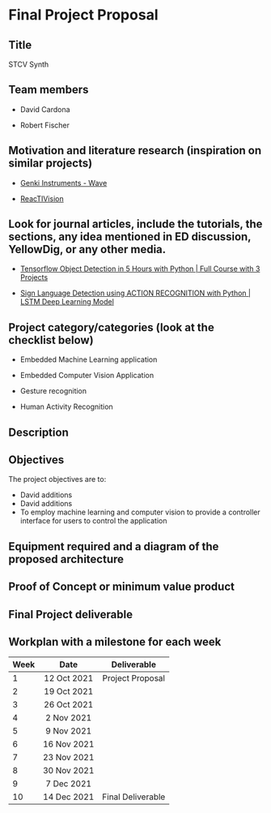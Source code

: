# Final Project Proposal

## Title

STCV Synth


## Team members

* David Cardona

* Robert Fischer


## Motivation and literature research (inspiration on similar projects)

* [Genki Instruments - Wave](https://genkiinstruments.com/products/wave)

* [ReacTIVision](http://reactivision.sourceforge.net)


## Look for journal articles, include the tutorials, the sections, any idea mentioned in ED discussion, YellowDig, or any other media.

* [Tensorflow Object Detection in 5 Hours with Python | Full Course with 3 Projects](https://www.youtube.com/watch?v=yqkISICHH-U&t=211s) 

* [Sign Language Detection using ACTION RECOGNITION with Python | LSTM Deep Learning Model](https://www.youtube.com/watch?v=doDUihpj6ro&t=53s)


## Project category/categories (look at the checklist below)
+ Embedded Machine Learning application

+ Embedded Computer Vision Application

+ Gesture recognition

+ Human Activity Recognition

## Description


## Objectives
The project objectives are to: 
* David additions
* David additions
* To employ machine learning and computer vision to provide a controller interface for users to control the application 

## Equipment required and a diagram of the proposed architecture


## Proof of Concept or minimum value product


## Final Project deliverable


## Workplan with a milestone for each week

Week | Date | Deliverable
:----- | :----: | :-----:
1    | 12 Oct 2021 |Project Proposal
2    | 19 Oct 2021
3    | 26 Oct 2021
4    |  2 Nov 2021
5    |  9 Nov 2021
6    | 16 Nov 2021
7    | 23 Nov 2021
8    | 30 Nov 2021 |
9    |  7 Dec 2021 |
10   | 14 Dec 2021 | Final Deliverable 
